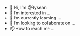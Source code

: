 - 👋 Hi, I’m @Rysean
- 👀 I’m interested in ...
- 🌱 I’m currently learning ...
- 💞️ I’m looking to collaborate on ...
- 📫 How to reach me ...

<!---ryseanwsimpson@gmail.com 
Rysean/Rysean is a ✨ special ✨ repository because its `README.md` (this file) appears on your GitHub profile.
You can click the Preview link to take a look at your changes.
--->

